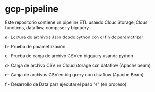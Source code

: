 # gcp-pipeline

Este repositorio contiene un pipeline ETL usando Cloud Storage, Clous functions, dataflow, composer y bigquery

a- Lectura de archivos Json desde python con el fin de parametrizar

b- Prueba de parametrización

c- Prueba de carga de archivo CSV en bigquery usando python

d- Carga de archivo CSV en Cloud storage con dataflow (Apache beam)

e- Carga de archivos CSV en big query con dataflow (Apache Beam)

f - Desarrollo de Data para ejecutar el paso "e" (en proceso)
